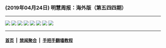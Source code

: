 ### (2019年04月24日) 明慧周报：海外版（第五四四期）

---

<img src="http://qikan.minghui.org/mhqkpage/qikanimage/2019/04/23/mhzb_544_read-online1.png"/> 

<img src="http://qikan.minghui.org/mhqkpage/qikanimage/2019/04/23/mhzb_544_read-online2.png"/> 

<img src="http://qikan.minghui.org/mhqkpage/qikanimage/2019/04/23/mhzb_544_read-online3.png"/> 

<img src="http://qikan.minghui.org/mhqkpage/qikanimage/2019/04/23/mhzb_544_read-online4.png"/> 

<img src="http://qikan.minghui.org/mhqkpage/qikanimage/2019/04/23/mhzb_544_read-online5.png"/> 

<img src="http://qikan.minghui.org/mhqkpage/qikanimage/2019/04/23/mhzb_544_read-online6.png"/> 

<img src="http://qikan.minghui.org/mhqkpage/qikanimage/2019/04/23/mhzb_544_read-online7.png"/> 

<img src="http://qikan.minghui.org/mhqkpage/qikanimage/2019/04/23/mhzb_544_read-online8.png"/> 



---

#### [首页](../../../..) &nbsp;|&nbsp; [禁闻聚合](https://github.com/gfw-breaker/banned-news) &nbsp;|&nbsp; [手把手翻墙教程](https://github.com/gfw-breaker/guides) 